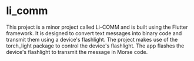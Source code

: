 # li_comm

This project is a minor project called Li-COMM and is built using the Flutter framework. It is designed to convert text messages into binary code and transmit them using a device's flashlight. The project makes use of the torch_light package to control the device's flashlight. The app flashes the device's flashlight to transmit the message in Morse code.